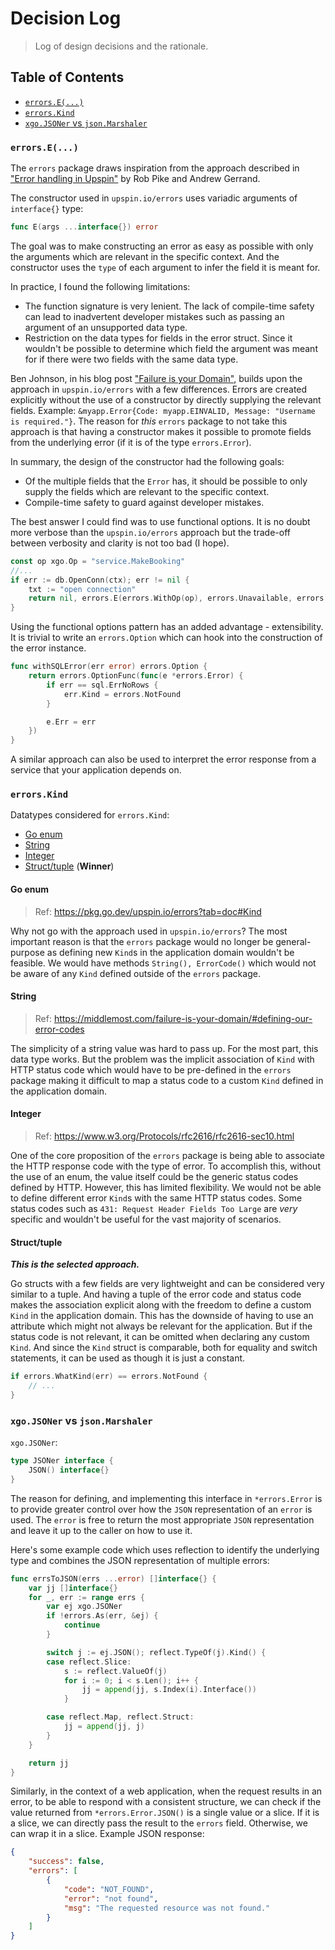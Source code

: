 # Decision Log

> Log of design decisions and the rationale.

## Table of Contents

- [`errors.E(...)`](#errorse)
- [`errors.Kind`](#errorskind)
- [`xgo.JSONer` vs `json.Marshaler`](#xgojsoner-vs-jsonmarshaler)

### `errors.E(...)`

The `errors` package draws inspiration from the approach described in ["Error
handling in Upspin"][err-handling-upspin] by Rob Pike and Andrew Gerrand.

The constructor used in `upspin.io/errors` uses variadic arguments of
`interface{}` type:

```go
func E(args ...interface{}) error
```

The goal was to make constructing an error as easy as possible with only the
arguments which are relevant in the specific context. And the constructor uses
the `type` of each argument to infer the field it is meant for.

In practice, I found the following limitations:

- The function signature is very lenient. The lack of compile-time safety can
  lead to inadvertent developer mistakes such as passing an argument of an
  unsupported data type.
- Restriction on the data types for fields in the error struct. Since it
  wouldn't be possible to determine which field the argument was meant for if
  there were two fields with the same data type.

Ben Johnson, in his blog post ["Failure is your Domain"][failure-your-domain],
builds upon the approach in `upspin.io/errors` with a few differences. Errors
are created explicitly without the use of a constructor by directly supplying
the relevant fields. Example:
`&myapp.Error{Code: myapp.EINVALID, Message: "Username is required."}`. The
reason for _this_ `errors` package to not take this approach is that having a
constructor makes it possible to promote fields from the underlying error (if it
is of the type `errors.Error`).

In summary, the design of the constructor had the following goals:

- Of the multiple fields that the `Error` has, it should be possible to only
  supply the fields which are relevant to the specific context.
- Compile-time safety to guard against developer mistakes.

The best answer I could find was to use functional options. It is no doubt more
verbose than the `upspin.io/errors` approach but the trade-off between verbosity
and clarity is not too bad (I hope).

```go
const op xgo.Op = "service.MakeBooking"
//...
if err := db.OpenConn(ctx); err != nil {
	txt := "open connection"
	return nil, errors.E(errors.WithOp(op), errors.Unavailable, errors.WithText(txt), errors.WithErr(err))
}
```

Using the functional options pattern has an added advantage - extensibility. It
is trivial to write an `errors.Option` which can hook into the construction of
the error instance.

```go
func withSQLError(err error) errors.Option {
	return errors.OptionFunc(func(e *errors.Error) {
		if err == sql.ErrNoRows {
			err.Kind = errors.NotFound
		}

		e.Err = err
	})
}
```

A similar approach can also be used to interpret the error response from a
service that your application depends on.

### `errors.Kind`

Datatypes considered for `errors.Kind`:

- [Go enum](#go-enum)
- [String](#string)
- [Integer](#integer)
- [Struct/tuple](#struct-tuple) (**Winner**)

#### Go enum

> Ref: https://pkg.go.dev/upspin.io/errors?tab=doc#Kind

Why not go with the approach used in `upspin.io/errors`? The most important
reason is that the `errors` package would no longer be general-purpose as
defining new `Kind`s in the application domain wouldn't be feasible. We would
have methods `String(), ErrorCode()` which would not be aware of any `Kind`
defined outside of the `errors` package.

#### String

> Ref: https://middlemost.com/failure-is-your-domain/#defining-our-error-codes

The simplicity of a string value was hard to pass up. For the most part, this
data type works. But the problem was the implicit association of `Kind` with
HTTP status code which would have to be pre-defined in the `errors` package
making it difficult to map a status code to a custom `Kind` defined in the
application domain.

#### Integer

> Ref: https://www.w3.org/Protocols/rfc2616/rfc2616-sec10.html

One of the core proposition of the `errors` package is being able to associate
the HTTP response code with the type of error. To accomplish this, without the
use of an enum, the value itself could be the generic status codes defined by
HTTP. However, this has limited flexibility. We would not be able to define
different error `Kind`s with the same HTTP status codes. Some status codes such
as `431: Request Header Fields Too Large` are _very_ specific and wouldn't be
useful for the vast majority of scenarios.

#### Struct/tuple

**_This is the selected approach._**

Go structs with a few fields are very lightweight and can be considered very
similar to a tuple. And having a tuple of the error code and status code makes
the association explicit along with the freedom to define a custom `Kind` in the
application domain. This has the downside of having to use an attribute which
might not always be relevant for the application. But if the status code is not
relevant, it can be omitted when declaring any custom `Kind`. And since the
`Kind` struct is comparable, both for equality and switch statements, it can be
used as though it is just a constant.

```go
if errors.WhatKind(err) == errors.NotFound {
	// ...
}
```

### `xgo.JSONer` vs `json.Marshaler`

`xgo.JSONer`:

```go
type JSONer interface {
	JSON() interface{}
}
```

The reason for defining, and implementing this interface in `*errors.Error` is
to provide greater control over how the `JSON` representation of an `error` is
used. The `error` is free to return the most appropriate `JSON` representation
and leave it up to the caller on how to use it.

Here's some example code which uses reflection to identify the underlying type
and combines the JSON representation of multiple errors:

```go
func errsToJSON(errs ...error) []interface{} {
	var jj []interface{}
	for _, err := range errs {
		var ej xgo.JSONer
		if !errors.As(err, &ej) {
			continue
		}

		switch j := ej.JSON(); reflect.TypeOf(j).Kind() {
		case reflect.Slice:
			s := reflect.ValueOf(j)
			for i := 0; i < s.Len(); i++ {
				jj = append(jj, s.Index(i).Interface())
			}

		case reflect.Map, reflect.Struct:
			jj = append(jj, j)
		}
	}

	return jj
}
```

Similarly, in the context of a web application, when the request results in an
error, to be able to respond with a consistent structure, we can check if the
value returned from `*errors.Error.JSON()` is a single value or a slice. If it
is a slice, we can directly pass the result to the `errors` field. Otherwise, we
can wrap it in a slice. Example JSON response:

```json
{
	"success": false,
	"errors": [
		{
			"code": "NOT_FOUND",
			"error": "not found",
			"msg": "The requested resource was not found."
		}
	]
}
```

[err-handling-upspin]:
	https://commandcenter.blogspot.com/2017/12/error-handling-in-upspin.html
[failure-your-domain]: https://middlemost.com/failure-is-your-domain/
